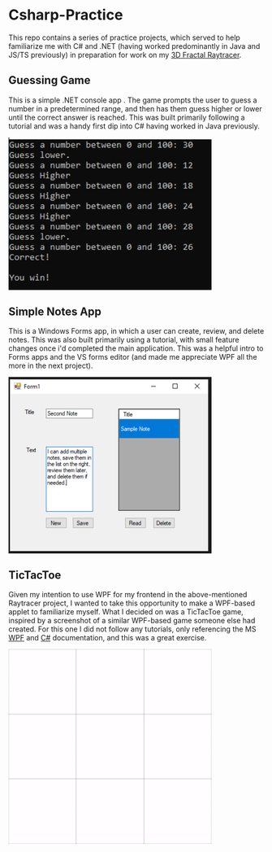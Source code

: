# Csharp-Practice

This repo contains a series of practice projects, which served to help familiarize me with C# and .NET (having worked predominantly in Java and JS/TS previously) in preparation for work on my [3D Fractal Raytracer](https://github.com/crichards17/3D-Fratal-Raytracer).

## Guessing Game

This is a simple .NET console app . The game prompts the user to guess a number in a predetermined range, and then has them guess higher or lower until the correct answer is reached. This was built primarily following a tutorial and was a handy first dip into C# having worked in Java previously.

<img src="https://github.com/crichards17/Csharp-Practice/blob/main/Captures/Guessing.PNG?raw=true" width="400" name="Guessing Game" style="display:block;">

## Simple Notes App

This is a Windows Forms app, in which a user can create, review, and delete notes. This was also built primarily using a tutorial, with small feature changes once i'd completed the main application. This was a helpful intro to Forms apps and the VS forms editor (and made me appreciate WPF all the more in the next project).

<img src="https://github.com/crichards17/Csharp-Practice/blob/main/Captures/Notes.PNG?raw=true" width="400" name="Guessing Game" style="display:block;">

## TicTacToe

Given my intention to use WPF for my frontend in the above-mentioned Raytracer project, I wanted to take this opportunity to make a WPF-based applet to familiarize myself. What I decided on was a TicTacToe game, inspired by a screenshot of a similar WPF-based game someone else had created. For this one I did not follow any tutorials, only referencing the MS [WPF](https://docs.microsoft.com/en-us/dotnet/desktop/wpf/?view=netdesktop-6.0) and [C#](https://docs.microsoft.com/en-us/dotnet/csharp/) documentation, and this was a great exercise. 

<img src="https://github.com/crichards17/Csharp-Practice/blob/main/Captures/Tictactoe.gif?raw=true" width="400" name="Guessing Game" style="display:block;">
